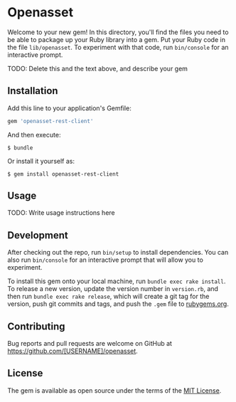 # Openasset

Welcome to your new gem! In this directory, you'll find the files you need to be able to package up your Ruby library into a gem. Put your Ruby code in the file `lib/openasset`. To experiment with that code, run `bin/console` for an interactive prompt.

TODO: Delete this and the text above, and describe your gem

## Installation

Add this line to your application's Gemfile:

```ruby
gem 'openasset-rest-client'
```

And then execute:

    $ bundle

Or install it yourself as:

    $ gem install openasset-rest-client

## Usage

TODO: Write usage instructions here

## Development

After checking out the repo, run `bin/setup` to install dependencies. You can also run `bin/console` for an interactive prompt that will allow you to experiment.

To install this gem onto your local machine, run `bundle exec rake install`. To release a new version, update the version number in `version.rb`, and then run `bundle exec rake release`, which will create a git tag for the version, push git commits and tags, and push the `.gem` file to [rubygems.org](https://rubygems.org).

## Contributing

Bug reports and pull requests are welcome on GitHub at https://github.com/[USERNAME]/openasset.


## License

The gem is available as open source under the terms of the [MIT License](http://opensource.org/licenses/MIT).

